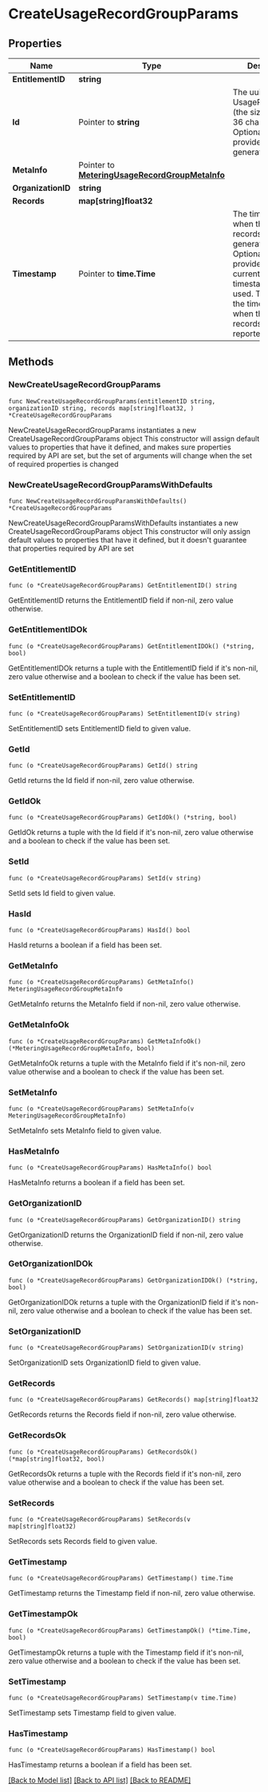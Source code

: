 # CreateUsageRecordGroupParams

## Properties

Name | Type | Description | Notes
------------ | ------------- | ------------- | -------------
**EntitlementID** | **string** |  | 
**Id** | Pointer to **string** | The uuid of the UsageRecordGroup (the size is up to 36 characters). Optional, if not provided, suger will generate one. | [optional] 
**MetaInfo** | Pointer to [**MeteringUsageRecordGroupMetaInfo**](MeteringUsageRecordGroupMetaInfo.md) |  | [optional] 
**OrganizationID** | **string** |  | 
**Records** | **map[string]float32** |  | 
**Timestamp** | Pointer to **time.Time** | The timestamp of when the usage records were generated. Optional, if not provided, the current report timestamp will be used. This is not the timestamp of when the usage records were reported to Suger. | [optional] 

## Methods

### NewCreateUsageRecordGroupParams

`func NewCreateUsageRecordGroupParams(entitlementID string, organizationID string, records map[string]float32, ) *CreateUsageRecordGroupParams`

NewCreateUsageRecordGroupParams instantiates a new CreateUsageRecordGroupParams object
This constructor will assign default values to properties that have it defined,
and makes sure properties required by API are set, but the set of arguments
will change when the set of required properties is changed

### NewCreateUsageRecordGroupParamsWithDefaults

`func NewCreateUsageRecordGroupParamsWithDefaults() *CreateUsageRecordGroupParams`

NewCreateUsageRecordGroupParamsWithDefaults instantiates a new CreateUsageRecordGroupParams object
This constructor will only assign default values to properties that have it defined,
but it doesn't guarantee that properties required by API are set

### GetEntitlementID

`func (o *CreateUsageRecordGroupParams) GetEntitlementID() string`

GetEntitlementID returns the EntitlementID field if non-nil, zero value otherwise.

### GetEntitlementIDOk

`func (o *CreateUsageRecordGroupParams) GetEntitlementIDOk() (*string, bool)`

GetEntitlementIDOk returns a tuple with the EntitlementID field if it's non-nil, zero value otherwise
and a boolean to check if the value has been set.

### SetEntitlementID

`func (o *CreateUsageRecordGroupParams) SetEntitlementID(v string)`

SetEntitlementID sets EntitlementID field to given value.


### GetId

`func (o *CreateUsageRecordGroupParams) GetId() string`

GetId returns the Id field if non-nil, zero value otherwise.

### GetIdOk

`func (o *CreateUsageRecordGroupParams) GetIdOk() (*string, bool)`

GetIdOk returns a tuple with the Id field if it's non-nil, zero value otherwise
and a boolean to check if the value has been set.

### SetId

`func (o *CreateUsageRecordGroupParams) SetId(v string)`

SetId sets Id field to given value.

### HasId

`func (o *CreateUsageRecordGroupParams) HasId() bool`

HasId returns a boolean if a field has been set.

### GetMetaInfo

`func (o *CreateUsageRecordGroupParams) GetMetaInfo() MeteringUsageRecordGroupMetaInfo`

GetMetaInfo returns the MetaInfo field if non-nil, zero value otherwise.

### GetMetaInfoOk

`func (o *CreateUsageRecordGroupParams) GetMetaInfoOk() (*MeteringUsageRecordGroupMetaInfo, bool)`

GetMetaInfoOk returns a tuple with the MetaInfo field if it's non-nil, zero value otherwise
and a boolean to check if the value has been set.

### SetMetaInfo

`func (o *CreateUsageRecordGroupParams) SetMetaInfo(v MeteringUsageRecordGroupMetaInfo)`

SetMetaInfo sets MetaInfo field to given value.

### HasMetaInfo

`func (o *CreateUsageRecordGroupParams) HasMetaInfo() bool`

HasMetaInfo returns a boolean if a field has been set.

### GetOrganizationID

`func (o *CreateUsageRecordGroupParams) GetOrganizationID() string`

GetOrganizationID returns the OrganizationID field if non-nil, zero value otherwise.

### GetOrganizationIDOk

`func (o *CreateUsageRecordGroupParams) GetOrganizationIDOk() (*string, bool)`

GetOrganizationIDOk returns a tuple with the OrganizationID field if it's non-nil, zero value otherwise
and a boolean to check if the value has been set.

### SetOrganizationID

`func (o *CreateUsageRecordGroupParams) SetOrganizationID(v string)`

SetOrganizationID sets OrganizationID field to given value.


### GetRecords

`func (o *CreateUsageRecordGroupParams) GetRecords() map[string]float32`

GetRecords returns the Records field if non-nil, zero value otherwise.

### GetRecordsOk

`func (o *CreateUsageRecordGroupParams) GetRecordsOk() (*map[string]float32, bool)`

GetRecordsOk returns a tuple with the Records field if it's non-nil, zero value otherwise
and a boolean to check if the value has been set.

### SetRecords

`func (o *CreateUsageRecordGroupParams) SetRecords(v map[string]float32)`

SetRecords sets Records field to given value.


### GetTimestamp

`func (o *CreateUsageRecordGroupParams) GetTimestamp() time.Time`

GetTimestamp returns the Timestamp field if non-nil, zero value otherwise.

### GetTimestampOk

`func (o *CreateUsageRecordGroupParams) GetTimestampOk() (*time.Time, bool)`

GetTimestampOk returns a tuple with the Timestamp field if it's non-nil, zero value otherwise
and a boolean to check if the value has been set.

### SetTimestamp

`func (o *CreateUsageRecordGroupParams) SetTimestamp(v time.Time)`

SetTimestamp sets Timestamp field to given value.

### HasTimestamp

`func (o *CreateUsageRecordGroupParams) HasTimestamp() bool`

HasTimestamp returns a boolean if a field has been set.


[[Back to Model list]](../README.md#documentation-for-models) [[Back to API list]](../README.md#documentation-for-api-endpoints) [[Back to README]](../README.md)


